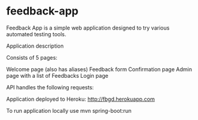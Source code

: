 feedback-app
============

Feedback App is a simple web application designed to try various automated testing tools.

Application description

Consists of 5 pages:

Welcome page (also has aliases)
Feedback form
Confirmation page
Admin page with a list of Feedbacks
Login page

API handles the following requests:



Application deployed to Heroku: http://fbgd.herokuapp.com

To run application locally use mvn spring-boot:run
